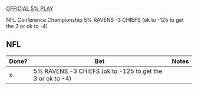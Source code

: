 [OFFICIAL 5% PLAY](https://sportspicks.locals.com/post/5161336/official-5-play)

NFL
Conference Championship
5% RAVENS -3 CHIEFS (ok to -125 to get the 3 or ok to -4)

## NFL

| Done? | Bet                                                       | Notes |
| ----- | --------------------------------------------------------- | ----- |
| x     | 5% RAVENS -3 CHIEFS (ok to -125 to get the 3 or ok to -4) |       |